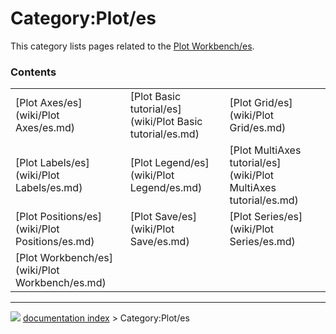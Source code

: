 # Category:Plot/es
This category lists pages related to the [Plot Workbench/es](Plot_Workbench/es.md).

### Contents

|     |     |     |
| --- | --- | --- |
| [Plot Axes/es](wiki/Plot Axes/es.md) | [Plot Basic tutorial/es](wiki/Plot Basic tutorial/es.md) | [Plot Grid/es](wiki/Plot Grid/es.md) |
| [Plot Labels/es](wiki/Plot Labels/es.md) | [Plot Legend/es](wiki/Plot Legend/es.md) | [Plot MultiAxes tutorial/es](wiki/Plot MultiAxes tutorial/es.md) |
| [Plot Positions/es](wiki/Plot Positions/es.md) | [Plot Save/es](wiki/Plot Save/es.md) | [Plot Series/es](wiki/Plot Series/es.md) |
| [Plot Workbench/es](wiki/Plot Workbench/es.md) |



---
![](images/Right_arrow.png) [documentation index](../README.md) > Category:Plot/es
